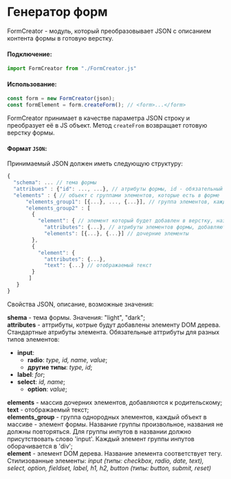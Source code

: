 # Генератор форм
FormCreator - модуль, который преобразовывает JSON с описанием контента формы в готовую верстку. 
#### Подключение: 
```js
import FormCreator from "./FormCreator.js"
```
#### Использование: 
```js
const form = new FormCreator(json); 
const formElement = form.createForm(); // <form>...</form>
```
FormCreator принимает в качестве параметра JSON строку и преобразует её в JS объект. Метод `createFrom` возвращает готовую верстку формы.
#### Формат `JSON`:
Принимаемый JSON должен иметь следующую структуру: 
```js
{
  "schema": ... // тема формы
  "attribues" : {"id": ..., ...}, // атрибуты формы, id - обязательный атрибут, задает общий класс для стилей
  "elements" : { // объект с группами элементов, которые есть в форме 
      "elements_group1": [{...}, ..., {...}], // группa элементов, каждый элемент массива - элемент формы, название группы - произвольное, названия не должны повторяться
      "elements_group2" : [
        {
          "element": { // элемент который будет добавлен в верстку, название должно соответствовать тегу элемента
            "attributes": {...}, // атрибуты элементов формы, добавляются в html, доступны любые стандартные атрибуты элемента
            "elements": [{...}, {...}] // дочерние элементы 
        },
        { 
          "element": {
            "attributes": {...}, 
            "text": {...} // отображаемый текст
        }
       ]
   }
}
```
Свойства JSON, описание, возможные значения: 

**shema** - тема формы. Значения: "light", "dark";   
**attributes** - аттрибуты, котрые будут добавлены элементу DOM дерева. Стандартные атрибуты элемента. Обязательные аттрибуты для разных типов элементов:  
- **input**: 
    - **radio**: *type, id, name, value*;
    - **другие типы**: *type, id*;
- **label**: *for*;  
- **select**: *id, name*;
    - **option**: *value*;  
 
 **elements** - массив дочерних элементов, добавляются к родительскому;  
 **text** - отображаемый текст;  
 **elements_group** - группа однородных элементов, каждый объект в массиве - элемент формы. Название группы произвольное, названия не должны повторяться. Для группы инпутов в названии должно присутствовать слово 'input'. Каждый элемент группы инпутов оборачивается в 'div';  
 **element** - элемент DOM дерева. Название элемента соответствует тегу. Стилизованные элементы: *input (типы: checkbox, radio, date, text), select, option, fieldset, label, h1, h2, button (типы: button, submit, reset)*  

